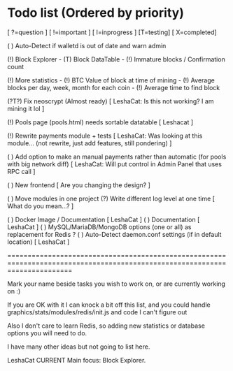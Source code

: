 Todo list (Ordered by priority)
===============================
[ ?=question ] [ !=important ] [ I=inprogress ] [T=testing] [ X=completed]

( ) Auto-Detect if walletd is out of date and warn admin

(!) Block Explorer
    - (T) Block DataTable
    - (!) Immature blocks / Confirmation count

(!) More statistics 
    - (!) BTC Value of block at time of mining
    - (!) Average blocks per day, week, month for each coin
    - (!) Average time to find block
    
(?T?) Fix neoscrypt (Almost ready) [ LeshaCat: Is this not working? I am mining it lol ] 

(!) Pools page (pools.html) needs sortable datatable [ Leshacat ]

(!) Rewrite payments module + tests [ LeshaCat: Was looking at this module... (not rewrite, just add features, still pondering) ]

( ) Add option to make an manual payments rather than automatic (for pools with big network diff) [ LeshaCat: Will put control in Admin Panel that uses RPC call ]

( ) New frontend [ Are you changing the design? ]

( ) Move modules in one project 
(?) Write different log level at one time [ What do you mean...? ]

( ) Docker Image / Documentation [ LeshaCat ]
( ) Documentation [ LeshaCat ]
( ) MySQL/MariaDB/MongoDB options (one or all) as replacement for Redis ?
( ) Auto-Detect daemon.conf settings (if in default location) [ LeshaCat ]

============================================================================================================================

Mark your name beside tasks you wish to work on, or are currently working on :)

If you are OK with it I can knock a bit off this list, and you could handle graphics/stats/modules/redis/init.js and code I can't figure out

Also I don't care to learn Redis, so adding new statistics or database options you will need to do.

I have many other ideas but not going to list here.

LeshaCat CURRENT Main focus: Block Explorer.

